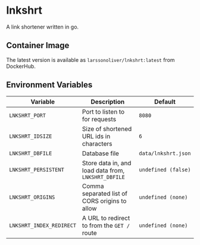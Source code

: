 # lnkshrt
A link shortener written in go.

## Container Image
The latest version is available as `larssonoliver/lnkshrt:latest` from DockerHub.

## Environment Variables
| Variable | Description | Default |
| - | - | - |
| `LNKSHRT_PORT` | Port to listen to for requests | `8080` |
| `LNKSHRT_IDSIZE` | Size of shortened URL ids in characters | `6` |
| `LNKSHRT_DBFILE` | Database file | `data/lnkshrt.json` |
| `LNKSHRT_PERSISTENT` | Store data in, and load data from, `LNKSHRT_DBFILE` | `undefined (false)` | 
| `LNKSHRT_ORIGINS` | Comma separated list of CORS origins to allow | `undefined (none)` | 
| `LNKSHRT_INDEX_REDIRECT` | A URL to redirect to from the `GET /` route | `undefined (none)` |